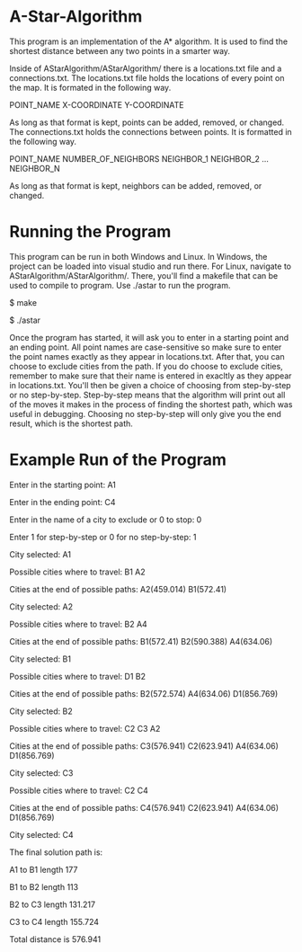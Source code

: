 # A-Star-Algorithm

This program is an implementation of the A* algorithm. It is used to find the shortest distance between any two points in a smarter
way.

Inside of AStarAlgorithm/AStarAlgorithm/ there is a locations.txt file and a connections.txt. The locations.txt file holds the locations
of every point on the map. It is formated in the following way.

POINT_NAME X-COORDINATE Y-COORDINATE

As long as that format is kept, points can be added, removed, or changed. The connections.txt holds the connections between points. It is
formatted in the following way.

POINT_NAME NUMBER_OF_NEIGHBORS NEIGHBOR_1 NEIGHBOR_2 ... NEIGHBOR_N

As long as that format is kept, neighbors can be added, removed, or changed.

# Running the Program
This program can be run in both Windows and Linux. In Windows, the project can be loaded into visual studio and run there. For Linux,
navigate to AStarAlgorithm/AStarAlgorithm/. There, you'll find a makefile that can be used to compile to program. Use ./astar to run
the program.

$ make

$ ./astar

Once the program has started, it will ask you to enter in a starting point and an ending point. All point names are case-sensitive so
make sure to enter the point names exactly as they appear in locations.txt. After that, you can choose to exclude cities from the path.
If you do choose to exclude cities, remember to make sure that their name is entered in exacltly as they appear in locations.txt. You'll
then be given a choice of choosing from step-by-step or no step-by-step. Step-by-step means that the algorithm will print out all of the
moves it makes in the process of finding the shortest path, which was useful in debugging. Choosing no step-by-step will only give you
the end result, which is the shortest path.

# Example Run of the Program

Enter in the starting point: A1

Enter in the ending point: C4

Enter in the name of a city to exclude or 0 to stop: 0

Enter 1 for step-by-step or 0 for no step-by-step: 1

City selected: A1

Possible cities where to travel: B1 A2

Cities at the end of possible paths: A2(459.014) B1(572.41)

City selected: A2

Possible cities where to travel: B2 A4

Cities at the end of possible paths: B1(572.41) B2(590.388) A4(634.06)

City selected: B1

Possible cities where to travel: D1 B2

Cities at the end of possible paths: B2(572.574) A4(634.06) D1(856.769)

City selected: B2

Possible cities where to travel: C2 C3 A2

Cities at the end of possible paths: C3(576.941) C2(623.941) A4(634.06) D1(856.769)

City selected: C3

Possible cities where to travel: C2 C4

Cities at the end of possible paths: C4(576.941) C2(623.941) A4(634.06) D1(856.769)

City selected: C4

The final solution path is:

A1 to B1 length 177

B1 to B2 length 113

B2 to C3 length 131.217

C3 to C4 length 155.724

Total distance is 576.941
